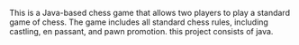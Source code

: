 This is a Java-based chess game that allows two players to play a standard game of chess. The game includes all standard chess rules, including castling, en passant, and pawn promotion.
this project consists of java.
